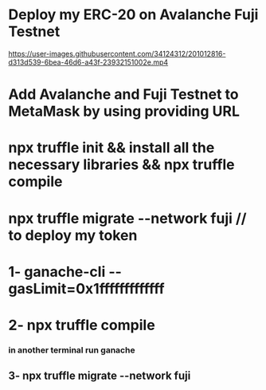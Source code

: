 
# Deploy my ERC-20  on Avalanche Fuji Testnet 


https://user-images.githubusercontent.com/34124312/201012816-d313d539-6bea-46d6-a43f-23932151002e.mp4



# Add Avalanche and Fuji Testnet to MetaMask  by using providing URL 
# npx truffle init && install all the necessary  libraries && npx truffle compile
# npx truffle migrate --network fuji  // to  deploy my token 
# 1-  ganache-cli --gasLimit=0x1fffffffffffff

# 2- npx truffle compile 
### in another terminal  run ganache 

## 3- npx truffle migrate --network fuji
